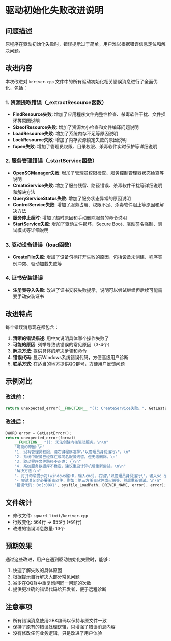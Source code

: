 # 驱动初始化失败改进说明

## 问题描述
原程序在驱动初始化失败时，错误提示过于简单，用户难以根据错误信息定位和解决问题。

## 改进内容

本次改进对 `kdriver.cpp` 文件中的所有驱动初始化相关错误消息进行了全面优化，包括：

### 1. 资源提取错误（_extractResource函数）
- **FindResource失败**: 增加了应用程序文件完整性检查、杀毒软件干扰、文件损坏等原因说明
- **SizeofResource失败**: 增加了资源大小检查和文件编译问题说明
- **LoadResource失败**: 增加了系统内存不足等原因说明
- **LockResource失败**: 增加了内存资源锁定失败的原因说明
- **fopen失败**: 增加了管理员权限、目录权限、杀毒软件实时保护等详细说明

### 2. 服务管理错误（_startService函数）
- **OpenSCManager失败**: 增加了管理员权限检查、服务控制管理器状态检查等说明
- **CreateService失败**: 增加了服务残留、路径错误、杀毒软件干扰等详细说明和解决方法
- **QueryServiceStatus失败**: 增加了服务状态异常的原因说明
- **ControlService失败**: 增加了服务占用、权限不足、杀毒软件阻止等原因和解决方法
- **服务停止超时**: 增加了超时原因和手动删除服务的命令说明
- **StartService失败**: 增加了驱动文件损坏、Secure Boot、驱动签名强制、测试模式等详细说明

### 3. 驱动设备错误（load函数）
- **CreateFile失败**: 增加了设备句柄打开失败的原因，包括设备未创建、程序实例冲突、驱动加载失败等

### 4. 证书安装错误
- **注册表导入失败**: 改进了证书安装失败提示，说明可以尝试继续但后续可能需要手动安装证书

## 改进特点

每个错误消息现在都包含：

1. **清晰的错误描述**: 用中文说明具体哪个操作失败了
2. **可能的原因**: 列举导致该错误的常见原因（3-4个）
3. **解决方法**: 提供具体的解决步骤和命令
4. **错误代码**: 显示Windows系统错误代码，方便高级用户诊断
5. **联系方式**: 在适当的地方提供QQ群号，方便用户反馈问题

## 示例对比

### 改进前：
```cpp
return unexpected_error(__FUNCTION__ "(): CreateService失败。", GetLastError());
```

### 改进后：
```cpp
DWORD error = GetLastError();
return unexpected_error(format(
    __FUNCTION__ "(): 无法创建内核驱动服务。\n\n"
    "可能的原因:\n"
    "1. 没有管理员权限，请右键程序选择\"以管理员身份运行\"。\n"
    "2. 系统中服务已经存在或同名服务残留，但无法删除。\n"
    "3. 驱动程序文件路径不正确: {}\n"
    "4. 系统服务数据库不稳定，建议重启计算机后重新尝试。\n\n"
    "解决方法:\n"
    "- 打开命令提示符(windows键+R，输入cmd)，右键\"以管理员身份运行\"，输入sc query，检查是否有名为'{}'的服务，如果有，右键删除该服务后重试。\n"
    "- 尝试关闭非必要杀毒软件，例如：第三方杀毒软件或火绒等，然后重新尝试。\n\n"
    "错误代码: 0x{:08X}", sysfile_LoadPath, DRIVER_NAME, error), error);
```

## 文件统计

- 修改文件: `sguard_limit/kdriver.cpp`
- 行数变化: 564行 → 655行 (+91行)
- 改进的错误消息数量: 13个

## 预期效果

通过这些改进，用户在遇到驱动初始化失败时，能够：

1. 快速了解失败的具体原因
2. 根据提示自行解决大部分常见问题
3. 减少在QQ群中重复询问同一问题的次数
4. 提供更准确的错误代码给开发者，便于远程诊断

## 注意事项

- 所有错误消息使用GBK编码以保持与原文件一致
- 保持了原有的错误处理逻辑，只增强了错误消息内容
- 没有修改任何业务逻辑，只是改进了用户体验
